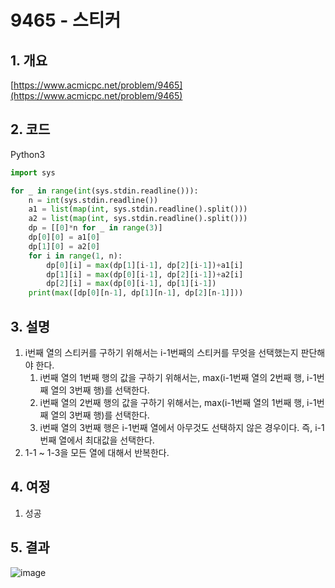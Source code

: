# **9465 - 스티커**

## **1. 개요**

[https://www.acmicpc.net/problem/9465](https://www.acmicpc.net/problem/9465)

## **2. 코드**

Python3

```python
import sys

for _ in range(int(sys.stdin.readline())):
    n = int(sys.stdin.readline())
    a1 = list(map(int, sys.stdin.readline().split()))
    a2 = list(map(int, sys.stdin.readline().split()))
    dp = [[0]*n for _ in range(3)]
    dp[0][0] = a1[0]
    dp[1][0] = a2[0]
    for i in range(1, n):
        dp[0][i] = max(dp[1][i-1], dp[2][i-1])+a1[i]
        dp[1][i] = max(dp[0][i-1], dp[2][i-1])+a2[i]
        dp[2][i] = max(dp[0][i-1], dp[1][i-1])
    print(max([dp[0][n-1], dp[1][n-1], dp[2][n-1]]))
```

## **3. 설명**

1. i번째 열의 스티커를 구하기 위해서는 i-1번째의 스티커를 무엇을 선택했는지 판단해야 한다.
    1. i번째 열의 1번째 행의 값을 구하기 위해서는, max(i-1번째 열의 2번째 행, i-1번째 열의 3번째 행)를 선택한다.
    2. i번째 열의 2번째 행의 값을 구하기 위해서는, max(i-1번째 열의 1번째 행, i-1번째 열의 3번째 행)를 선택한다.
    3. i번째 열의 3번째 행은 i-1번째 열에서 아무것도 선택하지 않은 경우이다. 즉, i-1번째 열에서 최대값을 선택한다.
2. 1-1 ~ 1-3을 모든 열에 대해서 반복한다.

## **4. 여정**

1. 성공

## **5. 결과**
![image](https://user-images.githubusercontent.com/41278416/91301985-bbf04e00-e7e0-11ea-861b-7fdad47f9073.png)